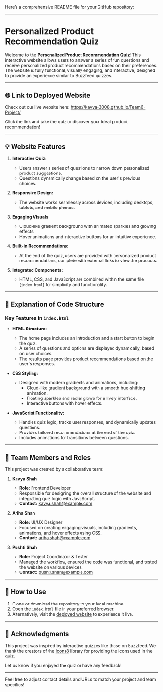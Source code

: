 Here’s a comprehensive README file for your GitHub repository:

---

# Personalized Product Recommendation Quiz

Welcome to the **Personalized Product Recommendation Quiz**! This interactive website allows users to answer a series of fun questions and receive personalized product recommendations based on their preferences. The website is fully functional, visually engaging, and interactive, designed to provide an experience similar to Buzzfeed quizzes.

---

## 🌐 Link to Deployed Website

Check out our live website here: https://kavya-3008.github.io/Team6-Project/

Click the link and take the quiz to discover your ideal product recommendation!

---

## 💡 Website Features

1. **Interactive Quiz:**
   - Users answer a series of questions to narrow down personalized product suggestions.
   - Questions dynamically change based on the user's previous choices.
   
2. **Responsive Design:**
   - The website works seamlessly across devices, including desktops, tablets, and mobile phones.

3. **Engaging Visuals:**
   - Cloud-like gradient background with animated sparkles and glowing effects.
   - Hover animations and interactive buttons for an intuitive experience.

4. **Built-in Recommendations:**
   - At the end of the quiz, users are provided with personalized product recommendations, complete with external links to view the products.

5. **Integrated Components:**
   - HTML, CSS, and JavaScript are combined within the same file (`index.html`) for simplicity and functionality.

---

## 📂 Explanation of Code Structure

### Key Features in `index.html`

- **HTML Structure:**
  - The home page includes an introduction and a start button to begin the quiz.
  - A series of questions and options are displayed dynamically, based on user choices.
  - The results page provides product recommendations based on the user's responses.

- **CSS Styling:**
  - Designed with modern gradients and animations, including:
    - Cloud-like gradient background with a smooth hue-shifting animation.
    - Floating sparkles and radial glows for a lively interface.
    - Interactive buttons with hover effects.

- **JavaScript Functionality:**
  - Handles quiz logic, tracks user responses, and dynamically updates questions.
  - Provides tailored recommendations at the end of the quiz.
  - Includes animations for transitions between questions.

---

## 🎨 Team Members and Roles

This project was created by a collaborative team:

1. **Kavya Shah**  
   - **Role:** Frontend Developer  
   - Responsible for designing the overall structure of the website and integrating quiz logic with JavaScript.  
   - **Contact:** [kavya.shah@example.com](mailto:kavya.shah@example.com)

2. **Ariha Shah**  
   - **Role:** UI/UX Designer  
   - Focused on creating engaging visuals, including gradients, animations, and hover effects using CSS.  
   - **Contact:** [ariha.shah@example.com](mailto:ariha.shah@example.com)

3. **Pushti Shah**  
   - **Role:** Project Coordinator & Tester  
   - Managed the workflow, ensured the code was functional, and tested the website on various devices.  
   - **Contact:** [pushti.shah@example.com](mailto:pushti.shah@example.com)

---

## 🚀 How to Use

1. Clone or download the repository to your local machine.
2. Open the `index.html` file in your preferred browser.
3. Alternatively, visit the [deployed website](https://your-github-username.github.io/your-repository-name/) to experience it live.

---

## 🙏 Acknowledgments

This project was inspired by interactive quizzes like those on Buzzfeed. We thank the creators of the [Icons8](https://icons8.com/) library for providing the icons used in the quiz.

Let us know if you enjoyed the quiz or have any feedback!

--- 

Feel free to adjust contact details and URLs to match your project and team specifics!
